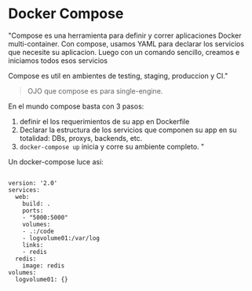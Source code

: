 # Docker Compose

"Compose es una herramienta para definir y correr aplicaciones Docker multi-container. Con compose, usamos YAML para declarar los servicios que necesite su aplicacion. Luego con un comando sencillo, creamos e iniciamos todos esos servicios

Compose es util en ambientes de testing, staging, produccion y CI."

> OJO que compose es para single-engine.

En el mundo compose basta con 3 pasos:

1. definir el los requerimientos de su app en Dockerfile
2. Declarar la estructura de los servicios que componen su app en su totalidad: DBs, proxys, backends, etc.
3. `docker-compose up` inicia y corre su ambiente completo.
"

Un docker-compose luce asi:
<pre>
<code class="yaml hljs">
version: '2.0'
services:
  web:
    build: .
    ports:
    - "5000:5000"
    volumes:
    - .:/code
    - logvolume01:/var/log
    links:
    - redis
  redis:
    image: redis
volumes:
  logvolume01: {}
</code>
</pre>
